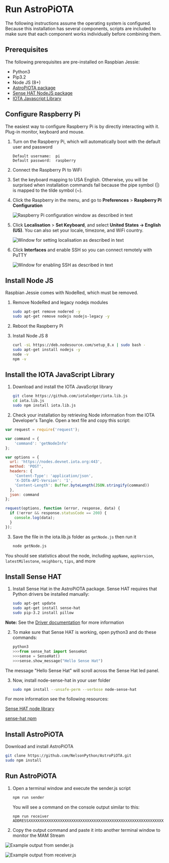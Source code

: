# Run AstroPiOTA

The following instructions assume the operating system is configured. Because this installation has several components, scripts are included to make sure that each component works individually before combining them.  

## Prerequisites

The following prerequisites are pre-installed on Raspbian Jessie:

- Python3
- Pip3.2
- Node JS (8+)
- [AstroPiOTA package](https://github.com/NelsonPython/AstroPiOTA.git)
- [Sense HAT NodeJS package](https://www.npmjs.com/package/node-sense-hat)
- [IOTA Javascript Library](https://github.com/iotaledger/iota.lib.js)


## Configure Raspberry Pi

The easiest way to configure Raspberry Pi is by directly interacting with it. Plug-in monitor, keyboard and mouse.

1. Turn on the Raspberry Pi, which will automatically boot with the default user and password

    ```
    Default username:  pi
    Default password:  raspberry
    ```

2. Connect the Raspberry Pi to WiFi 

3. Set the keyboard mapping to USA English. Otherwise, you will be surprised when installation commands fail because the pipe symbol (|) is mapped to the tilde symbol (~).

4. Click the Raspberry in the menu, and go to **Preferences** > **Raspberry Pi Configuration**  

    ![Raspberry Pi configuration window as described in text](../Localisation.png)

5. Click **Localisation** > **Set Keyboard**, and select **United States -> English (US)**. You can also set your locale, timezone, and WiFi country.  

    ![Window for setting localisation as described in text](../localisation2.png)

6. Click **Interfaces** and enable SSH so you can connect remotely with PuTTY 

    ![Window for enabling SSH as described in text](../SSH.png)

## Install Node JS

Raspbian Jessie comes with NodeRed, which must be removed.

1. Remove NodeRed and legacy nodejs modules

    ```bash
    sudo apt-get remove nodered -y
    sudo apt-get remove nodejs nodejs-legacy -y
    ```

2. Reboot the Raspberry Pi

3. Install Node JS 8

    ```bash
    curl -sL https://deb.nodesource.com/setup_8.x | sudo bash -
    sudo apt-get install nodejs -y
    node -v
    npm -v
    ```

## Install the IOTA JavaScript Library

1. Download and install the IOTA JavaScript library

    ```bash
    git clone https://github.com/iotaledger/iota.lib.js
    cd iota.lib.js
    sudo npm install iota.lib.js
    ```

2. Check your installation by retrieving Node information from the IOTA Developer's Tangle.  Open a text file and copy this script:

  ```javascript
  var request = require('request');

  var command = {
      'command': 'getNodeInfo'
  };

  var options = {
    url: 'https://nodes.devnet.iota.org:443',
    method: 'POST',
    headers: {
      'Content-Type': 'application/json',
      'X-IOTA-API-Version': '1',
      'Content-Length': Buffer.byteLength(JSON.stringify(command))
    },
    json: command
  };

  request(options, function (error, response, data) {
    if (!error && response.statusCode == 200) {
      console.log(data);
    }
  });
  ```

3. Save the file in the iota.lib.js folder as `getNode.js` then run it

    ```bash
    node getNode.js
    ```

You should see statistics about the node, including `appName`, `appVersion`, `latestMilestone`, `neighbors`, `tips`, and more

## Install Sense HAT

1. Install Sense Hat in the AstroPiOTA package. Sense HAT requires that Python drivers be installed manually:

    ```bash
    sudo apt-get update
    sudo apt-get install sense-hat
    sudo pip-3.2 install pillow
    ```

**Note:** See the [Driver documentation](https://pythonhosted.org/sense-hat/) for more information

2. To make sure that Sense HAT is working, open python3 and do these commands:

    ```python
    python3
    >>>from sense_hat import SenseHat
    >>>sense = SenseHat()
    >>>sense.show_message("Hello Sense Hat")
    ```

The message "Hello Sense Hat" will scroll across the Sense Hat led panel.

3. Now, install node-sense-hat in your user folder

    ```bash
    sudo npm install --unsafe-perm --verbose node-sense-hat
    ```

For more information see the following resources:

[Sense HAT node library](https://github.com/balena-io-playground/node-sense-hat)

[sense-hat npm](https://www.npmjs.com/package/sense-hat)


## Install AstroPiOTA

Download and install AstroPiOTA

```bash
git clone https://github.com/NelsonPython/AstroPiOTA.git
sudo npm install
```

## Run AstroPiOTA

1. Open a terminal window and execute the sender.js script

    ```bash
    npm run sender
    ```

    You will see a command on the console output similar to this:

    ```
    npm run receiver ADDRESSXXXXXXXXXXXXXXXXXXXXXXXXXXXXXXXXXXXXXXXXXXXXXXXXXXXXXXXXXXXXXXXXXXXXXXXXXX
    ``` 

2. Copy the output command and paste it into another terminal window to monitor the MAM Stream

![Example output from sender.js](../AstroPiOTASender.png)

![Example output from receiver.js](../AstroPiOTAReceiver.png)
